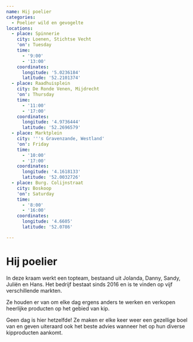```yaml
---
name: Hij poelier
categories:
  - Poelier wild en gevogelte
locations:
  - place: Spinnerie
    city: Loenen, Stichtse Vecht
    'on': Tuesday
    time:
      - '9:00'
      - '13:00'
    coordinates:
      longitude: '5.0236184'
      latitude: '52.2101374'
  - place: Raadhuisplein
    city: De Ronde Venen, Mijdrecht
    'on': Thursday
    time:
      - '11:00'
      - '17:00'
    coordinates:
      longitude: '4.9736444'
      latitude: '52.2696579'
  - place: Marktplein
    city: '''s Gravenzande, Westland'
    'on': Friday
    time:
      - '10:00'
      - '17:00'
    coordinates:
      longitude: '4.1618133'
      latitude: '52.0032726'
  - place: Burg. Colijnstraat
    city: Boskoop
    'on': Saturday
    time:
      - '8:00'
      - '16:00'
    coordinates:
      longitude: '4.6605'
      latitude: '52.0786'

---
```


# Hij poelier

In deze kraam werkt een topteam, bestaand uit Jolanda, Danny, Sandy, Juliën en Hans. Het bedrijf bestaat sinds 2016 en is te vinden op vijf verschillende markten.

Ze houden er van om elke dag ergens anders te werken en verkopen heerlijke producten op het gebied van kip.

Geen dag is hier hetzelfde! Ze maken er elke keer weer een gezellige boel van en geven uiteraard ook het beste advies wanneer het op hun diverse kipproducten aankomt.